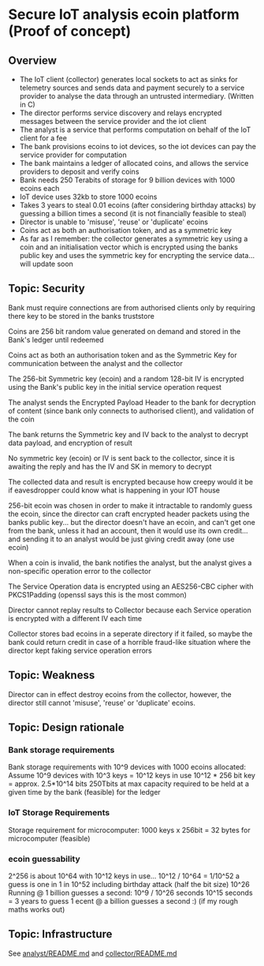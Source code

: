# Secure IoT analysis ecoin platform (Proof of concept)
## Overview
* The IoT client (collector) generates local sockets to act as sinks for telemetry sources and sends data and payment securely to a service provider to analyse the data through an untrusted intermediary. (Written in C)
* The director performs service discovery and relays encrypted messages between the service provider and the iot client
* The analyst is a service that performs computation on behalf of the IoT client for a fee
* The bank provisions ecoins to iot devices, so the iot devices can pay the service provider for computation
* The bank maintains a ledger of allocated coins, and allows the service providers to deposit and verify coins
* Bank needs 250 Terabits of storage for 9 billion devices with 1000 ecoins each
* IoT device uses 32kb to store 1000 ecoins
* Takes 3 years to steal 0.01 ecoins (after considering birthday attacks) by guessing a billion times a second (it is not financially feasible to steal)
* Director is unable to 'misuse', 'reuse' or 'duplicate' ecoins
* Coins act as both an authorisation token, and as a symmetric key
* As far as I remember: the collector generates a symmetric key using a coin and an initialisation vector which is encrypted using the banks public key and uses the symmetric key for encrypting the service data... will update soon

## Topic: Security

Bank must require connections are from authorised clients only by requiring there key to be stored in the banks truststore

Coins are 256 bit random value generated on demand and stored in the Bank's ledger until redeemed

Coins act as both an authorisation token and as the Symmetric Key for communication between the analyst and the collector

The 256-bit Symmetric key (ecoin) and a random 128-bit IV is encrypted using the Bank's public key in the initial service operation request

The analyst sends the Encrypted Payload Header to the bank for decryption of content (since bank only connects to authorised client), and validation of the coin

The bank returns the Symmetric key and IV back to the analyst to decrypt data payload, and encryption of result

No symmetric key (ecoin) or IV is sent back to the collector, since it is awaiting the reply and has the IV and SK in memory to decrypt

The collected data and result is encrypted because how creepy would it be if eavesdropper could know what is happening in your IOT house

256-bit ecoin was chosen in order to make it intractable to randomly guess the ecoin, since the director can craft encrypted header packets
using the banks public key... but the director doesn't have an ecoin, and can't get one from the bank, unless it had an account, then it 
would use its own credit... and sending it to an analyst would be just giving credit away (one use ecoin)

When a coin is invalid, the bank notifies the analyst, but the analyst gives a non-specific operation error to the collector 

The Service Operation data is encrypted using an AES256-CBC cipher with PKCS1Padding (openssl says this is the most common)

Director cannot replay results to Collector because each Service operation is encrypted with a different IV each time

Collector stores bad ecoins in a seperate directory if it failed, so maybe the bank could return credit in case of a horrible fraud-like 
situation where the director kept faking service operation errors


## Topic: Weakness

Director can in effect destroy ecoins from the collector, however, the director still cannot 'misuse', 'reuse' or 'duplicate' ecoins.

## Topic: Design rationale
### Bank storage requirements
Bank storage requirements with 10^9 devices with 1000 ecoins allocated:
Assume 10^9 devices with 10^3 keys = 10^12 keys in use
10^12 * 256 bit key = approx. 2.5*10^14 bits
250Tbits at max capacity required to be held at a given time by the bank (feasible) for the ledger
### IoT Storage Requirements
Storage requirement for microcomputer:
1000 keys x 256bit = 32 bytes for microcomputer (feasible)

### ecoin guessability
2^256 is about 10^64
with 10^12 keys in use...
10^12 / 10^64 = 1/10^52
a guess is one in 1 in 10^52 
including birthday attack (half the bit size) 10^26
Running @ 1 billion guesses a second: 10^9 / 10^26 seconds
10^15 seconds = 3 years to guess 1 ecent @ a billion guesses a second :) (if my rough maths works out)

## Topic: Infrastructure

See [analyst/README.md](analyst/README.md) and [collector/README.md](collector/README.md)
